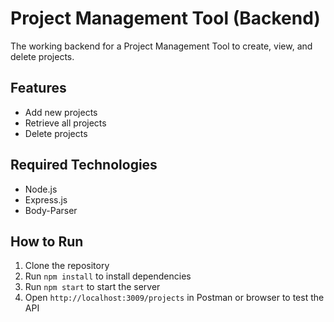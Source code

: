 # Project Management Tool (Backend)

The working backend for a Project Management Tool to create, view, and delete projects.

## Features
- Add new projects
- Retrieve all projects
- Delete projects

## Required Technologies
- Node.js
- Express.js
- Body-Parser

## How to Run
1. Clone the repository
2. Run `npm install` to install dependencies
3. Run `npm start` to start the server
4. Open `http://localhost:3009/projects` in Postman or browser to test the API
